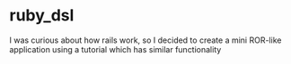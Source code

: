 # ruby_dsl
I was curious about how rails work, so I decided to create a mini ROR-like application using a tutorial which has similar functionality

[](https://mkdev.me/en/posts/how-to-write-an-mvc-framework-in-ruby)
